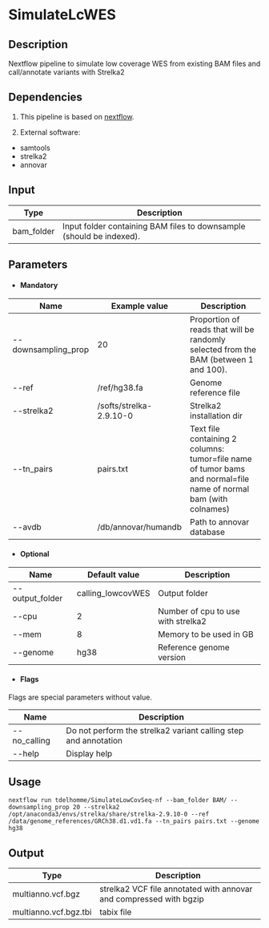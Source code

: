 # SimulateLcWES

## Description
Nextflow pipeline to simulate low coverage WES from existing BAM files and call/annotate variants with Strelka2

## Dependencies

1. This pipeline is based on [nextflow](https://www.nextflow.io).

2. External software:
- samtools
- strelka2
- annovar


## Input
  | Type      | Description     |
  |-----------|---------------|
  | bam_folder    | Input folder containing BAM files to downsample (should be indexed). |


## Parameters

  * #### Mandatory
| Name      | Example value | Description     |
|-----------|---------------|-----------------|
| --downsampling_prop    |            20 | Proportion of reads that will be randomly selected from the BAM (between 1 and 100). |
| --ref    |    /ref/hg38.fa | Genome reference file |
| --strelka2    |  /softs/strelka-2.9.10-0  | Strelka2 installation dir |
| --tn_pairs    |      pairs.txt | Text file containing 2 columns: tumor=file name of tumor bams and normal=file name of normal bam (with colnames) |
| --avdb    |      /db/annovar/humandb | Path to annovar database |

  * #### Optional
| Name      | Default value | Description     |
|-----------|---------------|-----------------|
| --output_folder   |      calling_lowcovWES | Output folder  |
| --cpu    |      2 | Number of cpu to use with strelka2 |
| --mem    |      8 | Memory to be used in GB  |
| --genome    |      hg38 | Reference genome version |

  * #### Flags

Flags are special parameters without value.

| Name      | Description     |
|-----------|-----------------|
| --no_calling    | Do not perform the strelka2 variant calling step and annotation |
| --help    | Display help |


## Usage
  ```
  nextflow run tdelhomme/SimulateLowCovSeq-nf --bam_folder BAM/ --downsampling_prop 20 --strelka2 /opt/anaconda3/envs/strelka/share/strelka-2.9.10-0 --ref /data/genome_references/GRCh38.d1.vd1.fa --tn_pairs pairs.txt --genome hg38
  ```

## Output
  | Type      | Description     |
  |-----------|---------------|
  | multianno.vcf.bgz | strelka2 VCF file annotated with annovar and compressed with bgzip |
  |  multianno.vcf.bgz.tbi   | tabix file |
